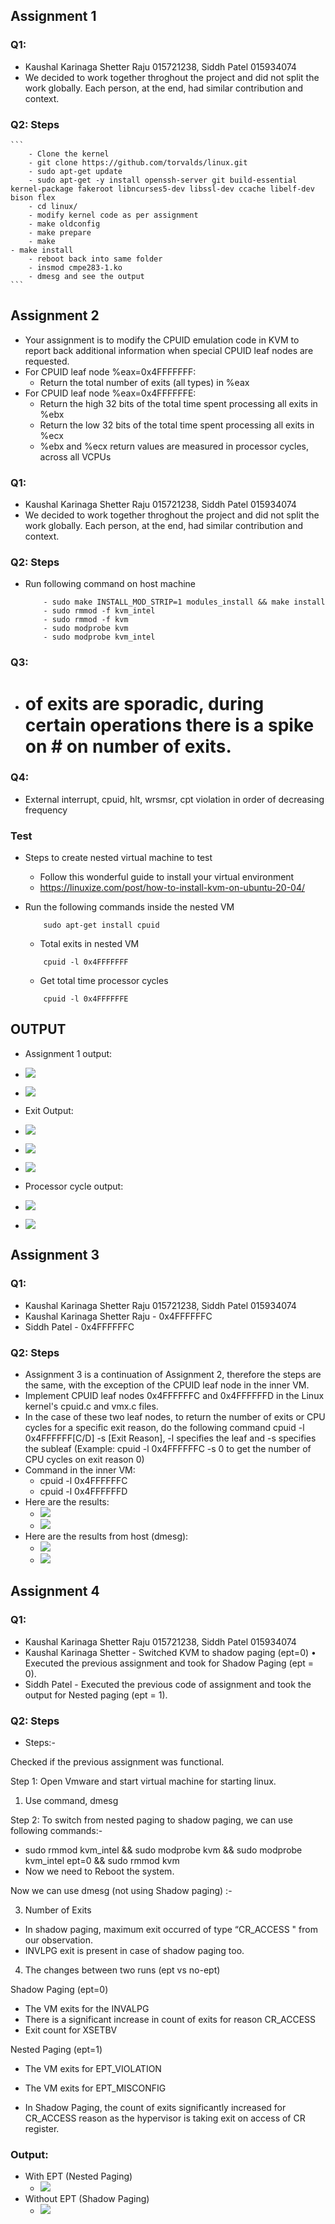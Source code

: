 ## Assignment 1

### Q1: 
 - Kaushal Karinaga Shetter Raju 015721238, Siddh Patel 015934074
 - We decided to work together throghout the project and did not split the work globally. Each person, at the end, had similar contribution and context. 

### Q2: Steps 
    ```
        - Clone the kernel
        - git clone https://github.com/torvalds/linux.git
        - sudo apt-get update
        - sudo apt-get -y install openssh-server git build-essential kernel-package fakeroot libncurses5-dev libssl-dev ccache libelf-dev bison flex
        - cd linux/
        - modify kernel code as per assignment
        - make oldconfig
        - make prepare
        - make
 	- make install
        - reboot back into same folder
        - insmod cmpe283-1.ko
        - dmesg and see the output
    ```

## Assignment 2
- Your assignment is to modify the CPUID emulation code in KVM to report back additional information when special CPUID leaf nodes are requested.
- For CPUID leaf node %eax=0x4FFFFFFF:
	- Return the total number of exits (all types) in %eax
- For CPUID leaf node %eax=0x4FFFFFFE:
	- Return the high 32 bits of the total time spent processing all exits in %ebx
	- Return the low 32 bits of the total time spent processing all exits in %ecx
	- %ebx and %ecx return values are measured in processor cycles, across all VCPUs

### Q1: 
 - Kaushal Karinaga Shetter Raju 015721238, Siddh Patel 015934074
 - We decided to work together throghout the project and did not split the work globally. Each person, at the end, had similar contribution and context. 

### Q2: Steps 
 -  Run following command on host machine
    ```
        - sudo make INSTALL_MOD_STRIP=1 modules_install && make install
	    - sudo rmmod -f kvm_intel
	    - sudo rmmod -f kvm
   	    - sudo modprobe kvm
        - sudo modprobe kvm_intel
    ```

### Q3: 
 - # of exits are sporadic, during certain operations there is a spike on # on number of exits. 
### Q4: 
 - External interrupt, cpuid, hlt, wrsmsr, cpt violation in order of decreasing frequency

### Test
- Steps to create nested virtual machine to test
	- Follow this wonderful guide to install your virtual environment
	- https://linuxize.com/post/how-to-install-kvm-on-ubuntu-20-04/
	
- Run the following commands inside the nested VM
	```
		sudo apt-get install cpuid
	```
	-  Total exits in nested VM
	```
		cpuid -l 0x4FFFFFFF	
	```
	-  Get total time processor cycles
	```
		cpuid -l 0x4FFFFFFE
	```
## OUTPUT
   - Assignment 1 output: 
   - ![](out/6.png)
   - ![](out/7.png)

   - Exit Output: 
   - ![](out/1.png)
   - ![](out/2.png)
   - ![](out/3.png)
  
   - Processor cycle output:
   - ![](out/4.png)
   - ![](out/5.png)

## Assignment 3
### Q1:
  - Kaushal Karinaga Shetter Raju 015721238, Siddh Patel 015934074
  - Kaushal Karinaga Shetter Raju - 0x4FFFFFFC
  - Siddh Patel - 0x4FFFFFFC

### Q2: Steps
  - Assignment 3 is a continuation of Assignment 2, therefore the steps are the same, with the exception of the CPUID leaf node in the inner VM.
  - Implement CPUID leaf nodes 0x4FFFFFFC and 0x4FFFFFFD in the Linux kernel's cpuid.c and vmx.c files.
  - In the case of these two leaf nodes, to return the number of exits or CPU cycles for a specific exit reason, do the following command cpuid -l 0x4FFFFFF[C/D] -s [Exit Reason], -l specifies the leaf and -s specifies the subleaf (Example: cpuid -l 0x4FFFFFFC -s 0 to get the number of CPU cycles on exit reason 0)
  - Command in the inner VM:
    - cpuid -l 0x4FFFFFFC
    - cpuid -l 0x4FFFFFFD
  - Here are the results:
    - ![](out/3-1.png)
    - ![](out/3-2.png)
  - Here are the results from host (dmesg): 
    - ![](out/3-4.png)
    - ![](out/3-3.png)


## Assignment 4
### Q1:
  - Kaushal Karinaga Shetter Raju 015721238, Siddh Patel 015934074
  - Kaushal Karinaga Shetter - Switched KVM to shadow paging (ept=0)
•	Executed the previous assignment and took for Shadow Paging (ept = 0). 
  - Siddh Patel - Executed the previous code of assignment and took the output for Nested paging (ept = 1). 
### Q2: Steps
  - Steps:-
 
Checked if the previous assignment was functional.

Step 1: Open Vmware and start virtual machine for starting linux.

1.	Use command, dmesg 

Step 2: To switch from nested paging to shadow paging, we can use following commands:-
	
-	sudo rmmod kvm_intel && sudo modprobe kvm && sudo modprobe kvm_intel ept=0 && sudo rmmod kvm 
-	Now we need to Reboot the system.

Now we can use dmesg (not using Shadow paging) :-

3.  Number of Exits
- In shadow paging, maximum exit occurred of type “CR_ACCESS " from our observation.
- INVLPG exit is present in case of shadow paging too.

4.  The changes between two runs (ept vs no-ept)

Shadow Paging (ept=0)
-  The VM exits for the INVALPG
-  There is a significant increase in count of exits for reason CR_ACCESS
-  Exit count for XSETBV

Nested Paging (ept=1)	
- The VM exits for EPT_VIOLATION
- The VM exits for EPT_MISCONFIG

-  In Shadow Paging, the count of exits significantly increased for CR_ACCESS reason as the hypervisor is taking exit on access of CR register.

### Output: 
  - With EPT (Nested Paging)
    - ![](out/3-6.png)
  - Without EPT (Shadow Paging) 
    - ![](out/3-5.png)

  

